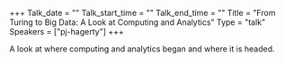 +++
Talk_date = ""
Talk_start_time = ""
Talk_end_time = ""
Title = "From Turing to Big Data: A Look at Computing and Analytics"
Type = "talk"
Speakers = ["pj-hagerty"]
+++

A look at where computing and analytics began and where it is headed.
